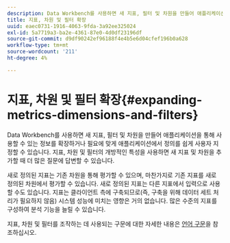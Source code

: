 ```yaml
---
description: Data Workbench를 사용하면 새 지표, 필터 및 차원을 만들어 애플리케이션을 통해 사용할 수 있는 정보를 확장하거나 필요에 맞게 애플리케이션에서 정의를 쉽게 사용자 지정할 수 있습니다. 지표, 차원 및 필터의 개방적인 특성을 사용하면 새 지표 및 차원을 추가할 때 더 많은 질문에 답변할 수 있습니다.
title: 지표, 차원 및 필터 확장
uuid: eaec0731-1916-4063-9fda-3a92ee325024
exl-id: 5a7719a3-ba2e-4361-87e0-4d0df23196df
source-git-commit: d9df90242ef96188f4e4b5e6d04cfef196b0a628
workflow-type: tm+mt
source-wordcount: '211'
ht-degree: 4%

---
```


# 지표, 차원 및 필터 확장{#expanding-metrics-dimensions-and-filters}

Data Workbench를 사용하면 새 지표, 필터 및 차원을 만들어 애플리케이션을 통해 사용할 수 있는 정보를 확장하거나 필요에 맞게 애플리케이션에서 정의를 쉽게 사용자 지정할 수 있습니다. 지표, 차원 및 필터의 개방적인 특성을 사용하면 새 지표 및 차원을 추가할 때 더 많은 질문에 답변할 수 있습니다.

새로 정의된 지표는 기존 차원을 통해 평가할 수 있으며, 마찬가지로 기존 지표를 새로 정의된 차원에서 평가할 수 있습니다. 새로 정의된 지표는 다른 지표에서 입력으로 사용할 수도 있습니다. 지표는 클라이언트 측에 구축되므로(즉, 구축을 위해 데이터 세트 처리가 필요하지 않음) 시스템 성능에 미치는 영향은 거의 없습니다. 많은 수준의 지표를 구성하여 분석 기능을 늘릴 수 있습니다.

지표, 차원 및 필터를 조작하는 데 사용되는 구문에 대한 자세한 내용은 [언어 구문](https://docs.adobe.com/content/help/en/data-workbench/using/client/qry-lang-syntx/c-qry-lang-syntx.html)을 참조하십시오.

